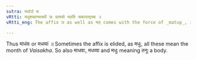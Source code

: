 ```yaml
---
sutra: मधोर्ञ च
vRtti: मधुशब्दान्मत्वर्थे ञः प्रत्ययो भवति चकाराद्यच्च ॥
vRtti_eng: The affix ञ as well as यत् comes with the force of _matup_, in the _Chhandas_, after the word मधु ॥

---
```

Thus माध॑वः or मधव्यः॑ ॥ Sometimes the affix is elided, as मधुः, all these mean the month of _Vaisakha_. So also माधवाः, मधव्या and मधुः meaning तनूः a body.